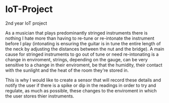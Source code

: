 # IoT-Project
2nd year IoT project

As a musician that plays predominantly stringed instruments there is nothing I hate more than having to re-tune or re-intonate the instrument before I play (intonating is ensuring the guitar is in tune the entire length of the neck by adjusting the distances between the nut and the bridge). A main cause for stringed instruments to go out of tune or need re-intonating is a change in enviroment, strings, depending on the gauge, can be very sensitive to a change in their enviroment, be that the humidity, their contact with the sunlight and the heat of the room they're stored in.

This is why I would like to create a sensor that will record these details and notify the user if there is a spike or dip in the readings in order to try and regulate, as much as possible, these changes to the enviroment in which the user stores thier instruments.
